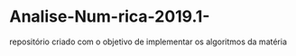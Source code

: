 # Analise-Num-rica-2019.1-
repositório criado com o objetivo de implementar os algoritmos da matéria
